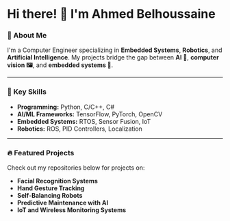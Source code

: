 # Hi there! 👋 I'm Ahmed Belhoussaine  

### 🚀 About Me
I'm a Computer Engineer specializing in **Embedded Systems**, **Robotics**, and **Artificial Intelligence**. My projects bridge the gap between **AI 🤖**, **computer vision 🖼️**, and **embedded systems 🔌**.  

---

### 🌟 Key Skills  
- **Programming:** Python, C/C++, C#  
- **AI/ML Frameworks:** TensorFlow, PyTorch, OpenCV  
- **Embedded Systems:** RTOS, Sensor Fusion, IoT  
- **Robotics:** ROS, PID Controllers, Localization  

---

### 🔥 Featured Projects  
Check out my repositories below for projects on:  
- **Facial Recognition Systems**  
- **Hand Gesture Tracking**  
- **Self-Balancing Robots**  
- **Predictive Maintenance with AI**  
- **IoT and Wireless Monitoring Systems**  
